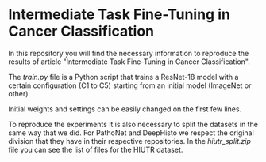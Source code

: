 # Intermediate Task Fine-Tuning in Cancer Classification

In this repository you will find the necessary information to reproduce the results of article "Intermediate Task Fine-Tuning in Cancer Classification".

The *train.py* file is a Python script that trains a ResNet-18 model with a certain configuration (C1 to C5) starting from an initial model (ImageNet or other).

Initial weights and settings can be easily changed on the first few lines.

To reproduce the experiments it is also necessary to split the datasets in the same way that we did. For PathoNet and DeepHisto we respect the original division that they have in their respective repositories. In the *hiutr_split.zip* file you can see the list of files for the HIUTR dataset.
